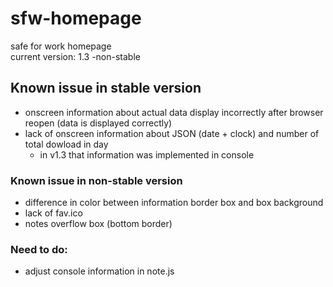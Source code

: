 # sfw-homepage
safe for work homepage  
current version: 1.3 -non-stable

## Known issue in stable version
* onscreen information about actual data display incorrectly after browser reopen (data is displayed correctly)
* lack of onscreen information about JSON (date + clock) and number of total dowload in day
  * in v1.3 that information was implemented in console

### Known issue in non-stable version
* difference in color between information border box and box background
* lack of fav.ico
* notes overflow box (bottom border)

### Need to do:
* adjust console information in note.js
